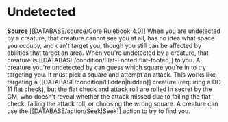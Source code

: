 ﻿---
id: '39'
name: Undetected

---
# Undetected

**Source** [[DATABASE/source/Core Rulebook|4.0]]
When you are undetected by a creature, that creature cannot see you at all, has no idea what space you occupy, and can't target you, though you still can be affected by abilities that target an area. When you're undetected by a creature, that creature is [[DATABASE/condition/Flat-Footed|flat-footed]] to you.
 A creature you're undetected by can guess which square you're in to try targeting you. It must pick a square and attempt an attack. This works like targeting a [[DATABASE/condition/Hidden|hidden]] creature (requiring a DC 11 flat check), but the flat check and attack roll are rolled in secret by the GM, who doesn't reveal whether the attack missed due to failing the flat check, failing the attack roll, or choosing the wrong square.
 A creature can use the [[DATABASE/action/Seek|Seek]] action to try to find you.